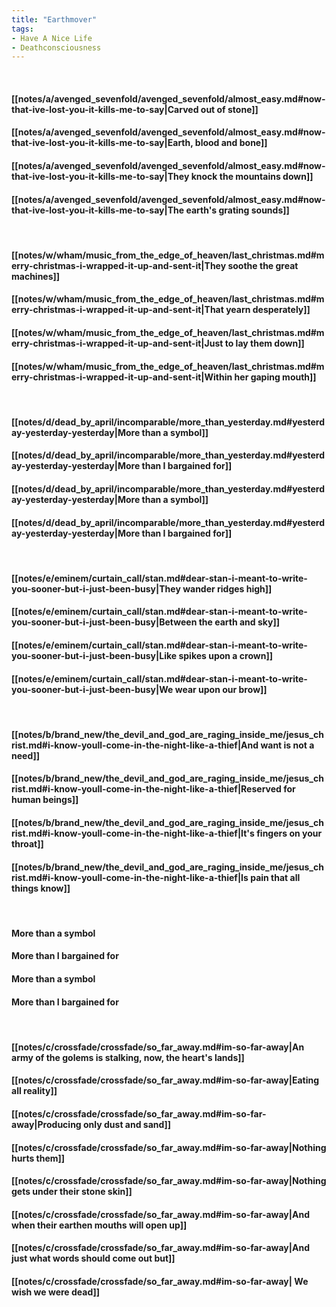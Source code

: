 ```yaml
---
title: "Earthmover"
tags:
- Have A Nice Life
- Deathconsciousness
---
```

&nbsp;
#### [[notes/a/avenged_sevenfold/avenged_sevenfold/almost_easy.md#now-that-ive-lost-you-it-kills-me-to-say|Carved out of stone]]
#### [[notes/a/avenged_sevenfold/avenged_sevenfold/almost_easy.md#now-that-ive-lost-you-it-kills-me-to-say|Earth, blood and bone]]
#### [[notes/a/avenged_sevenfold/avenged_sevenfold/almost_easy.md#now-that-ive-lost-you-it-kills-me-to-say|They knock the mountains down]]
#### [[notes/a/avenged_sevenfold/avenged_sevenfold/almost_easy.md#now-that-ive-lost-you-it-kills-me-to-say|The earth's grating sounds]]
&nbsp;
#### [[notes/w/wham/music_from_the_edge_of_heaven/last_christmas.md#merry-christmas-i-wrapped-it-up-and-sent-it|They soothe the great machines]]
#### [[notes/w/wham/music_from_the_edge_of_heaven/last_christmas.md#merry-christmas-i-wrapped-it-up-and-sent-it|That yearn desperately]]
#### [[notes/w/wham/music_from_the_edge_of_heaven/last_christmas.md#merry-christmas-i-wrapped-it-up-and-sent-it|Just to lay them down]]
#### [[notes/w/wham/music_from_the_edge_of_heaven/last_christmas.md#merry-christmas-i-wrapped-it-up-and-sent-it|Within her gaping mouth]]
&nbsp;
#### [[notes/d/dead_by_april/incomparable/more_than_yesterday.md#yesterday-yesterday-yesterday|More than a symbol]]
#### [[notes/d/dead_by_april/incomparable/more_than_yesterday.md#yesterday-yesterday-yesterday|More than I bargained for]]
#### [[notes/d/dead_by_april/incomparable/more_than_yesterday.md#yesterday-yesterday-yesterday|More than a symbol]]
#### [[notes/d/dead_by_april/incomparable/more_than_yesterday.md#yesterday-yesterday-yesterday|More than I bargained for]]
&nbsp;
#### [[notes/e/eminem/curtain_call/stan.md#dear-stan-i-meant-to-write-you-sooner-but-i-just-been-busy|They wander ridges high]]
#### [[notes/e/eminem/curtain_call/stan.md#dear-stan-i-meant-to-write-you-sooner-but-i-just-been-busy|Between the earth and sky]]
#### [[notes/e/eminem/curtain_call/stan.md#dear-stan-i-meant-to-write-you-sooner-but-i-just-been-busy|Like spikes upon a crown]]
#### [[notes/e/eminem/curtain_call/stan.md#dear-stan-i-meant-to-write-you-sooner-but-i-just-been-busy|We wear upon our brow]]
&nbsp;
#### [[notes/b/brand_new/the_devil_and_god_are_raging_inside_me/jesus_christ.md#i-know-youll-come-in-the-night-like-a-thief|And want is not a need]]
#### [[notes/b/brand_new/the_devil_and_god_are_raging_inside_me/jesus_christ.md#i-know-youll-come-in-the-night-like-a-thief|Reserved for human beings]]
#### [[notes/b/brand_new/the_devil_and_god_are_raging_inside_me/jesus_christ.md#i-know-youll-come-in-the-night-like-a-thief|It's fingers on your throat]]
#### [[notes/b/brand_new/the_devil_and_god_are_raging_inside_me/jesus_christ.md#i-know-youll-come-in-the-night-like-a-thief|Is pain that all things know]]
&nbsp;
#### More than a symbol
#### More than I bargained for
#### More than a symbol
#### More than I bargained for
&nbsp;
#### [[notes/c/crossfade/crossfade/so_far_away.md#im-so-far-away|An army of the golems is stalking, now, the heart's lands]]
#### [[notes/c/crossfade/crossfade/so_far_away.md#im-so-far-away|Eating all reality]]
#### [[notes/c/crossfade/crossfade/so_far_away.md#im-so-far-away|Producing only dust and sand]]
#### [[notes/c/crossfade/crossfade/so_far_away.md#im-so-far-away|Nothing hurts them]]
#### [[notes/c/crossfade/crossfade/so_far_away.md#im-so-far-away|Nothing gets under their stone skin]]
#### [[notes/c/crossfade/crossfade/so_far_away.md#im-so-far-away|And when their earthen mouths will open up]]
#### [[notes/c/crossfade/crossfade/so_far_away.md#im-so-far-away|And just what words should come out but]]
#### [[notes/c/crossfade/crossfade/so_far_away.md#im-so-far-away| We wish we were dead]]
